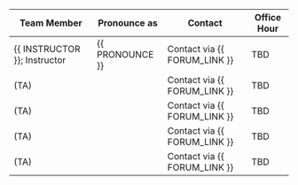 | Team Member                  | Pronounce as               | Contact                                                  | Office Hour |
|------------------------------|----------------------------|----------------------------------------------------------|-------------|
| {{ INSTRUCTOR }}; Instructor | {{ PRONOUNCE }}            | Contact via {{ FORUM_LINK }} | TBD         |
| (TA)                         |                            | Contact via {{ FORUM_LINK }} | TBD         |
| (TA)                         |                            | Contact via {{ FORUM_LINK }} | TBD         |
| (TA)                         |                            | Contact via {{ FORUM_LINK }} | TBD         |
| (TA)                         |                            | Contact via {{ FORUM_LINK }} | TBD         |
